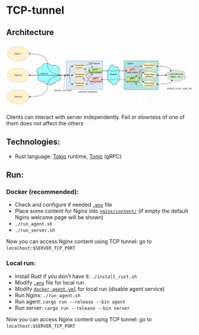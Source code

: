# TCP-tunnel

## Architecture
![scheme](./scheme.jpg)

Clients can interact with server independently. Fail or slowness of one of them does not affect the others

## Technologies:
* Rust language: [Tokio](https://tokio.rs/) runtime, [Tonic](https://docs.rs/tonic/latest/tonic/) (gRPC)

## Run:

### Docker (recommended):

* Check and configure if needed [`.env`](./.env) file
* Place some content for Nginx into [`nginx/content/`](./nginx/content/) (if empty the default Nginx welcome page will be shown)
* `./run_agent.sh`
* `./run_server.sh`

Now you can access Nginx content using TCP tunnel: go to `localhost:$SERVER_TCP_PORT`

### Local run:
* Install Rust if you don't have it: `./install_rust.sh`
* Modify [`.env`](./.env) file for local run
* Modify [`docker-agent.yml`](./docker-agent.yml) for local run (disable agent service)
* Run Nginx: `./run_agent.sh`
* Run agent: `cargo run --release --bin agent`
* Run server: `cargo run --release --bin server`

Now you can access Nginx content using TCP tunnel: go to `localhost:$SERVER_TCP_PORT`